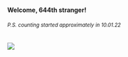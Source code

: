 #### Welcome, 644th stranger!

###### <sup>P.S. counting started approximately in 10.01.22</sup>

<img src="https://kraftwerk28.pp.ua/vcnt.png"></img>
